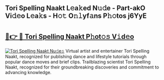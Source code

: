 ## Tori Spelling Naakt L𝚎a𝚔ed N𝚞𝚍e - Part-akO Vi𝚍𝚎o L𝚎a𝚔s - H𝚘𝚝 O𝚗𝚕yf𝚊ns P𝚑𝚘tos j6YyE

# <h2><a href="http://kfe4fqh.oniu.top/?m=Tori+Spelling+Naakt">🔗👉 🔴 Tori Spelling Naakt P𝚑ot𝚘𝚜 V𝚒d𝚎o</a></h2>

[![Tori Spelling Naakt Nu𝚍e𝚜](https://i.imgur.com/0qMVB7G.gif)](http://kfe4fqh.oniu.top/?m=Tori+Spelling+Naakt)
Virtual artist and entertainer Tori Spelling Naakt, recognized for publishing dance and lifestyle tutorials through popular dance moves and brief clips. Trailblazing scientist Tori Spelling Naakt, recognized for their groundbreaking discoveries and commitment to advancing knowledge.  
